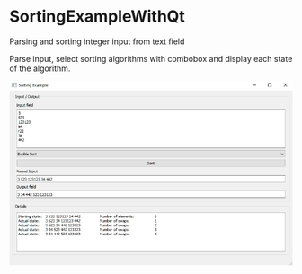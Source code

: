 # SortingExampleWithQt
Parsing and sorting integer input from text field


Parse input, select sorting algorithms with combobox and display each state of the algorithm.

![alt text](https://github.com/flaciGit/SortingExampleWithQt/blob/master/pic/img.png?raw=true)
